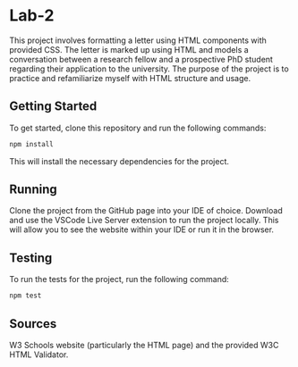 # Lab-2

This project involves formatting a letter using HTML components with provided CSS. The letter is marked up using HTML and models
a conversation between a research fellow and a prospective PhD student regarding their application to the university. The purpose
of the project is to practice and refamiliarize myself with HTML structure and usage.

## Getting Started

To get started, clone this repository and run the following commands:

```bash
npm install
```
This will install the necessary dependencies for the project.

## Running

Clone the project from the GitHub page into your IDE of choice. Download and use the VSCode Live Server extension to run the project
locally. This will allow you to see the website within your IDE or run it in the browser.

## Testing

To run the tests for the project, run the following command:

```bash
npm test
```

## Sources

W3 Schools website (particularly the HTML page) and the provided W3C HTML Validator.
